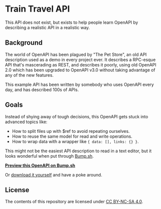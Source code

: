 # Train Travel API

This API does not exist, but exists to help people learn OpenAPI by describing a realistic API in a realistic way.

## Background

The world of OpenAPI has been plagued by "The Pet Store", an old API description used as a demo in every project ever. It describes a RPC-esque API that's mascerading as REST, and describes it poorly, using old OpenAPI 2.0 which has been upgraded to OpenAPI v3.0 without taking advantage of any of the new features.

This example API has been written by somebody who uses OpenAPI every day, and has described 100s of APIs. 

## Goals

Instead of shying away of tough decisions, this OpenAPI gets stuck into advanced topics like:

- How to split files up with $ref to avoid repeating ourselves.
- How to reuse the same model for read and write operations.
- How to wrap data with a wrapper like `{ data: [], links: {} }`.

This might not be the easiest API description to read in a text editor, but it looks wonderful when put through [Bump.sh](https://bump.sh/).

**[Preview this OpenAPI on Bump.sh](https://bump.sh/bump-examples/doc/train-travel-api/)**

Or [download it yourself](https://github.com/bump-sh-examples/train-travel-api/archive/refs/heads/main.zip) and have a poke around.

## License

The contents of this repository are licensed under [CC BY-NC-SA
  4.0](./LICENSE_CC-BY-NC-SA-4.0).